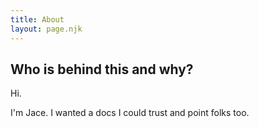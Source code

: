 ```yaml
---
title: About
layout: page.njk
---
```


## Who is behind this and why?

Hi.

I'm Jace.  I wanted a docs I could trust and point folks too.
